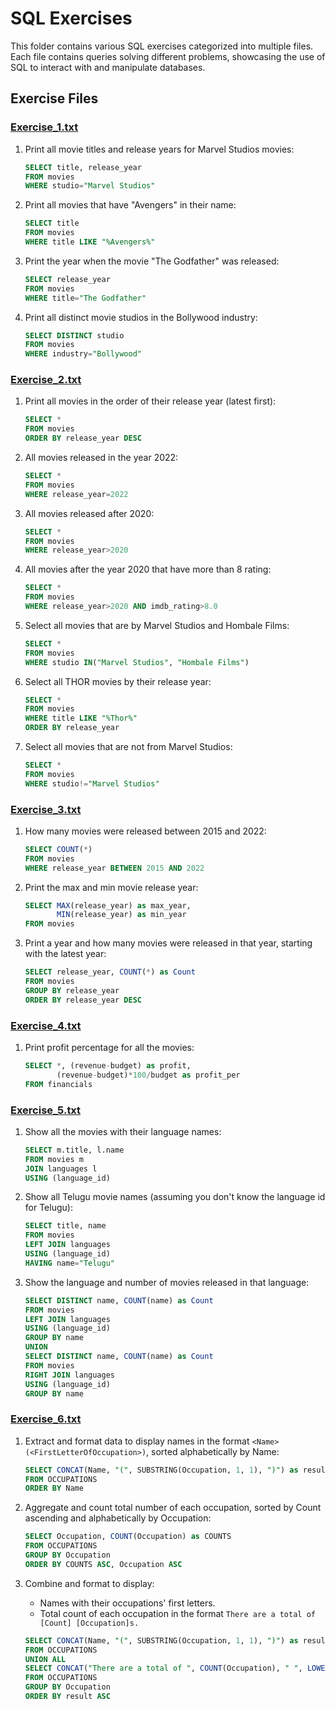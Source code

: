 # SQL Exercises

This folder contains various SQL exercises categorized into multiple files. Each file contains queries solving different problems, showcasing the use of SQL to interact with and manipulate databases.

## Exercise Files

### [Exercise_1.txt](./Exercise_1.txt)

1. Print all movie titles and release years for Marvel Studios movies:
    ```sql
    SELECT title, release_year
    FROM movies
    WHERE studio="Marvel Studios"
    ```

2. Print all movies that have "Avengers" in their name:
    ```sql
    SELECT title
    FROM movies
    WHERE title LIKE "%Avengers%"
    ```

3. Print the year when the movie "The Godfather" was released:
    ```sql
    SELECT release_year
    FROM movies
    WHERE title="The Godfather"
    ```

4. Print all distinct movie studios in the Bollywood industry:
    ```sql
    SELECT DISTINCT studio
    FROM movies
    WHERE industry="Bollywood"
    ```

### [Exercise_2.txt](./Exercise_2.txt)

1. Print all movies in the order of their release year (latest first):
    ```sql
    SELECT *
    FROM movies
    ORDER BY release_year DESC
    ```

2. All movies released in the year 2022:
    ```sql
    SELECT *
    FROM movies
    WHERE release_year=2022
    ```

3. All movies released after 2020:
    ```sql
    SELECT *
    FROM movies
    WHERE release_year>2020
    ```

4. All movies after the year 2020 that have more than 8 rating:
    ```sql
    SELECT *
    FROM movies
    WHERE release_year>2020 AND imdb_rating>8.0
    ```

5. Select all movies that are by Marvel Studios and Hombale Films:
    ```sql
    SELECT *
    FROM movies
    WHERE studio IN("Marvel Studios", "Hombale Films")
    ```

6. Select all THOR movies by their release year:
    ```sql
    SELECT *
    FROM movies
    WHERE title LIKE "%Thor%"
    ORDER BY release_year
    ```

7. Select all movies that are not from Marvel Studios:
    ```sql
    SELECT *
    FROM movies
    WHERE studio!="Marvel Studios"
    ```

### [Exercise_3.txt](./Exercise_3.txt)

1. How many movies were released between 2015 and 2022:
    ```sql
    SELECT COUNT(*)
    FROM movies
    WHERE release_year BETWEEN 2015 AND 2022
    ```

2. Print the max and min movie release year:
    ```sql
    SELECT MAX(release_year) as max_year,
           MIN(release_year) as min_year
    FROM movies
    ```

3. Print a year and how many movies were released in that year, starting with the latest year:
    ```sql
    SELECT release_year, COUNT(*) as Count
    FROM movies
    GROUP BY release_year
    ORDER BY release_year DESC
    ```

### [Exercise_4.txt](./Exercise_4.txt)

1. Print profit percentage for all the movies:
    ```sql
    SELECT *, (revenue-budget) as profit,
           (revenue-budget)*100/budget as profit_per
    FROM financials
    ```

### [Exercise_5.txt](./Exercise_5.txt)

1. Show all the movies with their language names:
    ```sql
    SELECT m.title, l.name
    FROM movies m
    JOIN languages l
    USING (language_id)
    ```

2. Show all Telugu movie names (assuming you don't know the language id for Telugu):
    ```sql
    SELECT title, name
    FROM movies
    LEFT JOIN languages
    USING (language_id)
    HAVING name="Telugu"
    ```

3. Show the language and number of movies released in that language:
    ```sql
    SELECT DISTINCT name, COUNT(name) as Count
    FROM movies
    LEFT JOIN languages
    USING (language_id)
    GROUP BY name
    UNION
    SELECT DISTINCT name, COUNT(name) as Count
    FROM movies
    RIGHT JOIN languages
    USING (language_id)
    GROUP BY name
    ```

### [Exercise_6.txt](./Exercise_6.txt)

1. Extract and format data to display names in the format `<Name>(<FirstLetterOfOccupation>)`, sorted alphabetically by Name:
    ```sql
    SELECT CONCAT(Name, "(", SUBSTRING(Occupation, 1, 1), ")") as result
    FROM OCCUPATIONS
    ORDER BY Name
    ```

2. Aggregate and count total number of each occupation, sorted by Count ascending and alphabetically by Occupation:
    ```sql
    SELECT Occupation, COUNT(Occupation) as COUNTS
    FROM OCCUPATIONS
    GROUP BY Occupation
    ORDER BY COUNTS ASC, Occupation ASC
    ```

3. Combine and format to display:
   - Names with their occupations' first letters.
   - Total count of each occupation in the format `There are a total of [Count] [Occupation]s.`

    ```sql
    SELECT CONCAT(Name, "(", SUBSTRING(Occupation, 1, 1), ")") as result
    FROM OCCUPATIONS
    UNION ALL
    SELECT CONCAT("There are a total of ", COUNT(Occupation), " ", LOWER(Occupation), "s.") as result
    FROM OCCUPATIONS
    GROUP BY Occupation
    ORDER BY result ASC
    ```
